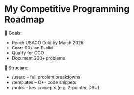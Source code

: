 # My Competitive Programming Roadmap

🧠 Goals:
- Reach USACO Gold by March 2026
- Score 90+ on Euclid
- Qualify for CCO
- Document 200+ problems

📁 Structure:
- /usaco – full problem breakdowns
- /templates – C++ code snippets
- /notes – key concepts (e.g. 2-pointer, DSU)
